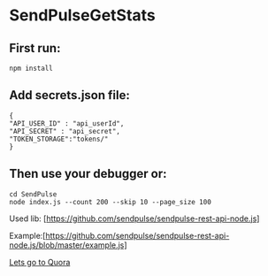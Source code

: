 # SendPulseGetStats

## First run:

```
npm install
```

## Add secrets.json file:

```
{
"API_USER_ID" : "api_userId",
"API_SECRET" : "api_secret",
"TOKEN_STORAGE":"tokens/"
}
```


## Then use your debugger or:

```
cd SendPulse
node index.js --count 200 --skip 10 --page_size 100
```

Used lib: [https://github.com/sendpulse/sendpulse-rest-api-node.js]

Example:[https://github.com/sendpulse/sendpulse-rest-api-node.js/blob/master/example.js]

[Lets go to Quora](https://www.quora.com)